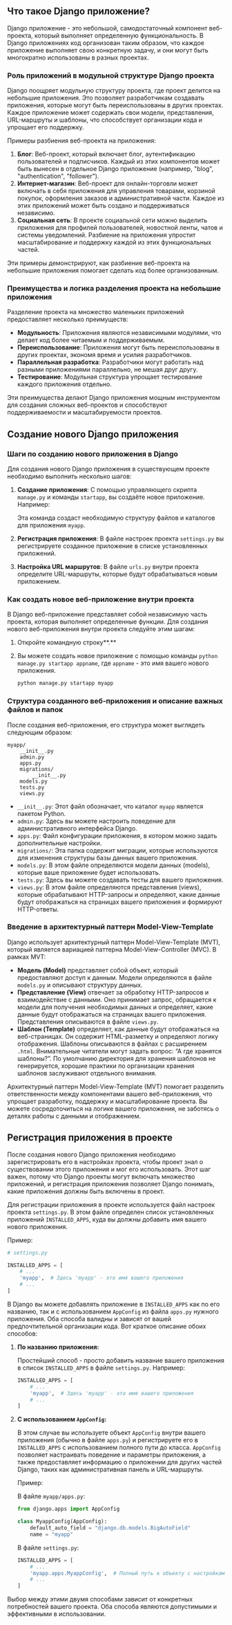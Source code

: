 ## Что такое Django приложение?

Django приложение - это небольшой, самодостаточный компонент веб-проекта, который выполняет определенную функциональность. В Django приложениях код организован таким образом, что каждое приложение выполняет свою конкретную задачу, и они могут быть многократно использованы в разных проектах.

### Роль приложений в модульной структуре Django проекта

Django поощряет модульную структуру проекта, где проект делится на небольшие приложения. Это позволяет разработчикам создавать приложения, которые могут быть переиспользованы в других проектах. Каждое приложение может содержать свои модели, представления, URL-маршруты и шаблоны, что способствует организации кода и упрощает его поддержку.

Примеры разбиения веб-проекта на приложения:

1. **Блог**: Веб-проект, который включает блог, аутентификацию пользователей и подписчиков. Каждый из этих компонентов может быть вынесен в отдельное Django приложение (например, "blog", "authentication", "follower").
2. **Интернет-магазин**: Веб-проект для онлайн-торговли может включать в себя приложения для управления товарами, корзиной покупок, оформления заказов и административной части. Каждое из этих приложений может быть создано и поддерживаться независимо.
3. **Социальная сеть**: В проекте социальной сети можно выделить приложения для профилей пользователей, новостной ленты, чатов и системы уведомлений. Разбиение на приложения упростит масштабирование и поддержку каждой из этих функциональных частей.

Эти примеры демонстрируют, как разбиение веб-проекта на небольшие приложения помогает сделать код более организованным.

### Преимущества и логика разделения проекта на небольшие приложения

Разделение проекта на множество маленьких приложений предоставляет несколько преимуществ:

- **Модульность**: Приложения являются независимыми модулями, что делает код более читаемым и поддерживаемым.
- **Переиспользование**: Приложения могут быть переиспользованы в других проектах, экономя время и усилия разработчиков.
- **Параллельная разработка**: Разработчики могут работать над разными приложениями параллельно, не мешая друг другу.
- **Тестирование**: Модульная структура упрощает тестирование каждого приложения отдельно.

Эти преимущества делают Django приложения мощным инструментом для создания сложных веб-проектов и способствуют поддерживаемости и масштабируемости проектов.

## Создание нового Django приложения

### Шаги по созданию нового приложения в Django

Для создания нового Django приложения в существующем проекте необходимо выполнить несколько шагов:

1. **Создание приложения**: С помощью управляющего скрипта `manage.py` и команды `startapp`, вы создаёте новое приложение. Например:
    
    Эта команда создаст необходимую структуру файлов и каталогов для приложения `myapp`.
    
2. **Регистрация приложения**: В файле настроек проекта `settings.py` вы регистрируете созданное приложение в списке установленных приложений.
3. **Настройка URL маршрутов**: В файле `urls.py` внутри проекта определите URL-маршруты, которые будут обрабатываться новым приложением.

### Как создать новое веб-приложение внутри проекта

В Django веб-приложение представляет собой независимую часть проекта, которая выполняет определенные функции. Для создания нового веб-приложения внутри проекта следуйте этим шагам:

1. Откройте командную строку**.** 
2. Вы можете создать новое приложение с помощью команды `python manage.py startapp appname`, где `appname` - это имя вашего нового приложения.
    
    ```bash
    python manage.py startapp myapp
    
    ```
    

### Структура созданного веб-приложения и описание важных файлов и папок

После создания веб-приложения, его структура может выглядеть следующим образом:

```
myapp/
    __init__.py
    admin.py
    apps.py
    migrations/
        __init__.py
    models.py
    tests.py
    views.py

```

- `__init__.py`: Этот файл обозначает, что каталог `myapp` является пакетом Python.
- `admin.py`: Здесь вы можете настроить поведение для административного интерфейса Django.
- `apps.py`: Файл конфигурации приложения, в котором можно задать дополнительные настройки.
- `migrations/`: Эта папка содержит миграции, которые используются для изменения структуры базы данных вашего приложения.
- `models.py`: В этом файле определяются модели данных (models), которые ваше приложение будет использовать.
- `tests.py`: Здесь вы можете создавать тесты для вашего приложения.
- `views.py`: В этом файле определяются представления (views), которые обрабатывают HTTP-запросы и определяют, какие данные будут отображаться на страницах вашего приложения и формируют HTTP-ответы.

### Введение в архитектурный паттерн Model-View-Template

Django использует архитектурный паттерн Model-View-Template (MVT), который является вариацией паттерна Model-View-Controller (MVC). В рамках MVT:

- **Модель (Model)** представляет собой объект, который предоставляют доступ к данным. Модели определяются в файле `models.py` и описывают структуру данных.
- **Представление (View)** отвечает за обработку HTTP-запросов и взаимодействие с данными. Оно принимает запрос, обращается к модели для получения необходимых данных и определяет, какие данные будут отображаться на страницах вашего приложения. Представления описываются в файле `views.py`.
- **Шаблон (Template)**  определяет, как данные будут отображаться на веб-страницах. Он содержит HTML-разметку и определяют логику отображения. Шаблоны описываются в файлах с расширением `.html`. Внимательные читатели могут задать вопрос: “А где хранятся шаблоны?”. По умолчанию директория для хранения шаблонов не генерируется, хорошие практики по организации хранения шаблонов заслуживают отдельного внимания.

Архитектурный паттерн Model-View-Template (MVT) помогает разделить ответственности между компонентами вашего веб-приложения, что упрощает разработку, поддержку и масштабирование проекта. Вы можете сосредоточиться на логике вашего приложения, не заботясь о деталях работы с данными и отображением.

## Регистрация приложения в проекте

После создания нового Django приложения необходимо зарегистрировать его в настройках проекта, чтобы проект знал о существовании этого приложения и мог его использовать. Этот шаг важен, потому что Django проекты могут включать множество приложений, и регистрация приложения позволяет Django понимать, какие приложения должны быть включены в проект.

Для регистрации приложения в проекте используется файл настроек проекта `settings.py`. В этом файле определен список установленных приложений `INSTALLED_APPS`, куда вы должны добавить имя вашего нового приложения.

Пример:

```python
# settings.py

INSTALLED_APPS = [
    # ...
    'myapp',  # Здесь 'myapp' - это имя вашего приложения
    # ...
]

```

В Django вы можете добавлять приложение в `INSTALLED_APPS` как по его названию, так и с использованием `AppConfig` из файла `apps.py` нужного приложения. Оба способа валидны и зависят от вашей предпочтительной организации кода. Вот краткое описание обоих способов:

1. **По названию приложения:**
    
    Простейший способ - просто добавить название вашего приложения в список `INSTALLED_APPS` в файле `settings.py`. Например:
    
    ```python
    INSTALLED_APPS = [
        # ...
        'myapp',  # Здесь 'myapp' - это имя вашего приложения
        # ...
    ]
    
    ```
    
2. **С использованием `AppConfig`:**
    
    В этом случае вы используете объект `AppConfig` внутри вашего приложения (обычно в файле `apps.py`) и регистрируете его в `INSTALLED_APPS` с использованием полного пути до класса. `AppConfig` позволяет настраивать поведение и параметры приложения, а также предоставляет информацию о приложении для других частей Django, таких как административная панель и URL-маршруты.
    
    Пример:
    
    В файле `myapp/apps.py`:
    
    ```python
    from django.apps import AppConfig
    
    class MyappConfig(AppConfig):  
        default_auto_field = "django.db.models.BigAutoField"
        name = "myapp"
    
    ```
    
    В файле `settings.py`:
    
    ```python
    INSTALLED_APPS = [
        # ...
        'myapp.apps.MyappConfig',  # Полный путь к объекту с настройками приложения myapp
        # ...
    ]
    
    ```
    

Выбор между этими двумя способами зависит от конкретных потребностей вашего проекта. Оба способа являются допустимыми и эффективными в использовании.